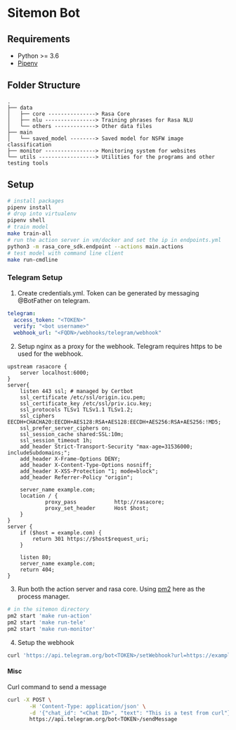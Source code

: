 # Sitemon Bot

## Requirements
- Python >= 3.6
- [Pipenv](https://pipenv.readthedocs.io/en/latest/)

## Folder Structure
```
.
├── data
│   ├── core ---------------> Rasa Core
│   ├── nlu ----------------> Training phrases for Rasa NLU
│   └── others -------------> Other data files
├── main
│   └── saved_model --------> Saved model for NSFW image classification
├── monitor ----------------> Monitoring system for websites
└── utils ------------------> Utilities for the programs and other testing tools
```

## Setup
```bash
# install packages
pipenv install
# drop into virtualenv
pipenv shell
# train model
make train-all
# run the action server in vm/docker and set the ip in endpoints.yml
python3 -m rasa_core_sdk.endpoint --actions main.actions
# test model with command line client
make run-cmdline
```
### Telegram Setup
1. Create credentials.yml. Token can be generated by messaging @BotFather on telegram.
```yaml
telegram:
  access_token: "<TOKEN>"
  verify: "<bot username>"
  webhook_url: "<FQDN>/webhooks/telegram/webhook"
```
2. Setup nginx as a proxy for the webhook. Telegram requires https to be used for the webhook.
```
upstream rasacore {
    server localhost:6000;
}
server{
    listen 443 ssl; # managed by Certbot
    ssl_certificate /etc/ssl/origin.icu.pem;
    ssl_certificate_key /etc/ssl/priv.icu.key;
    ssl_protocols TLSv1 TLSv1.1 TLSv1.2;
    ssl_ciphers EECDH+CHACHA20:EECDH+AES128:RSA+AES128:EECDH+AES256:RSA+AES256:!MD5;
    ssl_prefer_server_ciphers on;
    ssl_session_cache shared:SSL:10m;
    ssl_session_timeout 1h;
    add_header Strict-Transport-Security "max-age=31536000; includeSubdomains;";
    add_header X-Frame-Options DENY;
    add_header X-Content-Type-Options nosniff;
    add_header X-XSS-Protection "1; mode=block";
    add_header Referrer-Policy "origin";

    server_name example.com;
    location / {
            proxy_pass            http://rasacore;
            proxy_set_header      Host $host;
    }
}
server {
    if ($host = example.com) {
        return 301 https://$host$request_uri;
    }

    listen 80;
    server_name example.com;
    return 404;
}
```
3. Run both the action server and rasa core. Using [pm2](https://github.com/Unitech/pm2) here as the process manager.
```bash
# in the sitemon directory
pm2 start 'make run-action'
pm2 start 'make run-tele'
pm2 start 'make run-monitor'
```
4. Setup the webhook
```bash
curl 'https://api.telegram.org/bot<TOKEN>/setWebhook?url=https://example.com/webhooks/telegram/webhook'
```
#### Misc
Curl command to send a message
```bash
curl -X POST \
       -H 'Content-Type: application/json' \
       -d '{"chat_id": "<Chat ID>", "text": "This is a test from curl"}' \
       https://api.telegram.org/bot<TOKEN>/sendMessage
```